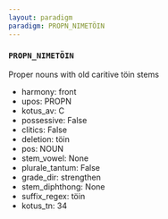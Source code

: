 ```yaml
---
layout: paradigm
paradigm: PROPN_NIMETÖIN
---
```

### ` PROPN_NIMETÖIN `

Proper nouns with old caritive töin stems
* harmony: front
* upos: PROPN
* kotus_av: C
* possessive: False
* clitics: False
* deletion: töin
* pos: NOUN
* stem_vowel: None
* plurale_tantum: False
* grade_dir: strengthen
* stem_diphthong: None
* suffix_regex: töin
* kotus_tn: 34

